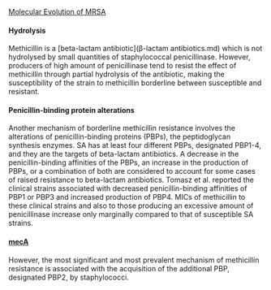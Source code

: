 [Molecular Evolution of MRSA](https://onlinelibrary.wiley.com/doi/epdf/10.1111/j.1348-0421.1995.tb02239.x)

#### Hydrolysis
Methicillin is a [beta-lactam antibiotic](β-lactam antibiotics.md) which is not hydrolysed by small quantities of staphylococcal penicillinase. However, producers of high amount of penicillinase tend to resist the effect of methicillin through partial hydrolysis of the antibiotic, making the susceptibility of the strain to methicillin borderline between susceptible and resistant.

#### Penicillin-binding protein alterations
Another mechanism of borderline methicillin resistance involves the alterations of penicillin-binding proteins (PBPs), the peptidoglycan synthesis enzymes. SA has at least four different PBPs, designated PBP1-4, and they are the targets of beta-lactam antibiotics. A decrease in the penicillin-binding affinities of the PBPs, an increase in the production of PBPs, or a combination of both are considered to account for some cases of raised resistance to beta-lactam antibiotics.
Tomasz et al. reported the clinical strains associated with decreased penicillin-binding affinities of PBP1 or PBP3 and increased production of PBP4. MICs of methicillin to these clinical strains and also to those producing an excessive amount of penicillinase increase only marginally compared to that of susceptible SA strains.

#### [mecA](mecA%20gene.md)
However, the most significant and most prevalent mechanism of methicillin resistance is associated with the acquisition of the additional PBP, designated PBP2, by staphylococci.